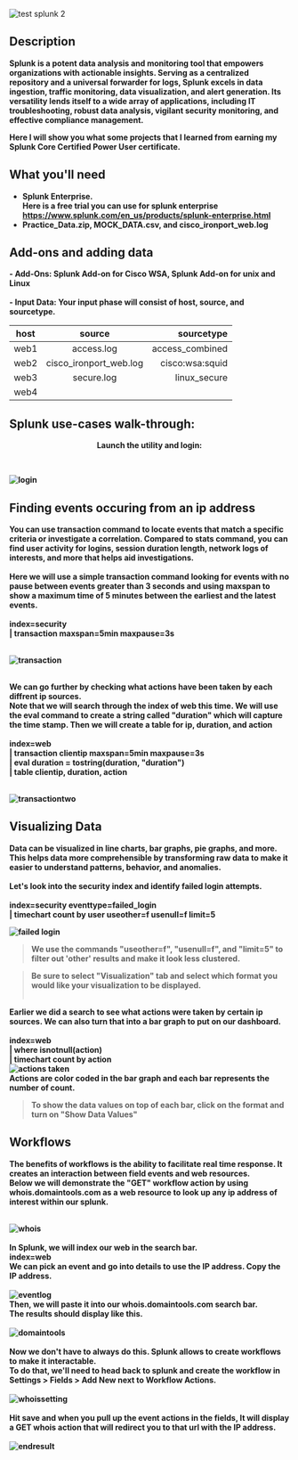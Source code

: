 
![test splunk 2](https://github.com/Lynnk1/images-in-readme/assets/89667260/677ac60f-7550-4338-8a41-c9124dae5006)
<h2>Description</h2>

<b>Splunk is a potent data analysis and monitoring tool that empowers organizations with actionable insights. Serving as a centralized repository and a universal forwarder for logs, Splunk excels in data ingestion, traffic monitoring, data visualization, and alert generation. Its versatility lends itself to a wide array of applications, including IT troubleshooting, robust data analysis, vigilant security monitoring, and effective compliance management. </b>
<br>

<b> Here I will show you what some projects that I learned from earning my Splunk Core Certified Power User certificate.

<h2>What you'll need </h2>

- <b>Splunk Enterprise.
<br/>Here is a free trial you can use for splunk enterprise https://www.splunk.com/en_us/products/splunk-enterprise.html
- <b>Practice_Data.zip, MOCK_DATA.csv, and cisco_ironport_web.log<br/>
<h2>Add-ons and adding data</h2>
- <b>Add-Ons:</b>
Splunk Add-on for Cisco WSA, Splunk Add-on for unix and Linux
<br/> <br/>
- <b>Input Data:</b> 
Your input phase will consist of host, source, and sourcetype.

| host      | source        | sourcetype |
| ----------|:-------------:| ------------:|
| web1      | access.log    | access_combined |
| web2      | cisco_ironport_web.log | cisco:wsa:squid |
| web3      | secure.log    | linux_secure  |
| web4 

<h2>Splunk use-cases walk-through:</h2>

<p align="center">
Launch the utility and login:</p>
<br/>

![login](https://github.com/Lynnk1/images-in-readme/assets/89667260/a6a43c0d-907b-4461-8fef-3a0b70a20728)

<h2> Finding events occuring from an ip address </h2>
<b> You can use transaction command to locate events that match a specific criteria or investigate a correlation.</b>
<b> Compared to stats command, you can find user activity for logins, session duration length, network logs of interests, and more that helps aid investigations.</b>
<br/> <br/>
Here we will use a simple transaction command looking for events with no pause between events greater than 3 seconds and using maxspan to show a maximum time of 5 minutes between the earliest and the latest events.
<br/> <br/>
 index=security 
<br/>
| transaction maxspan=5min maxpause=3s 
<br>
<br/>

![transaction](https://github.com/Lynnk1/images-in-readme/assets/89667260/e4eeb329-782d-4c34-8626-8dbbf2274a08)

<br/>
We can go further by checking what actions have been taken by each diffrent ip sources.
<br/>
Note that we will search through the index of web this time. We will use the eval command to create a string called "duration" which will capture the time stamp. Then we will create a table for ip, duration, and action
<br/>
<br/>
index=web
<br/>
| transaction clientip maxspan=5min maxpause=3s
<br/>
| eval duration = tostring(duration, "duration")
<br/>
| table clientip, duration, action
<br>
<br/>

![transactiontwo](https://github.com/Lynnk1/images-in-readme/assets/89667260/c0818c87-6701-4c0c-ae6c-0eb0629241cc)
<br/>
<h2> Visualizing Data </h2>
<h>Data can be visualized in line charts, bar graphs, pie graphs, and more.</h>
<h>This helps data more comprehensible by transforming raw data to make it easier to understand patterns, behavior, and anomalies.</h>
<br> </br>
Let's look into the security index and identify failed login attempts.
<br> </br>
index=security eventtype=failed_login
</br>
| timechart count by user useother=f usenull=f limit=5
</br>

![failed login](https://github.com/Lynnk1/images-in-readme/assets/89667260/73403094-26a0-471b-a834-d229b3fbef97)
> We use the commands "useother=f", "usenull=f", and "limit=5" to filter out 'other' results and make it look less clustered.

> Be sure to select "Visualization" tab and select which format you would like your visualization to be displayed.
<br> </br>

Earlier we did a search to see what actions were taken by certain ip sources. We can also turn that into a bar graph to put on our dashboard.
<br> </br>
index=web
</br>
| where isnotnull(action)
</br>
| timechart count by action
</br>
![actions taken](https://github.com/Lynnk1/images-in-readme/assets/89667260/761a4155-4b6a-466a-a1aa-d047f7c7a593)
</br>
Actions are color coded in the bar graph and each bar represents the number of count.
> To show the data values on top of each bar, click on the format and turn on "Show Data Values"
<b></br>
<h2> Workflows </h2>
<b>The benefits of workflows is the ability to facilitate real time response. It creates an interaction between field events and web resources.</b>
<br>
<b>Below we will demonstrate the "GET" workflow action by using whois.domaintools.com as a web resource to look up any ip address of interest within our splunk.</b>
<br>
</br>

![whois](https://github.com/Lynnk1/images-in-readme/assets/89667260/1ee3dca9-a6e2-4736-9f1f-531f2bad09e6)
<br>
<br>
In Splunk, we will index our web in the search bar.
</br>
index=web
<br>
We can pick an event and go into details to use the IP address. Copy the IP address.
</br>
<br>
![eventlog](https://github.com/Lynnk1/images-in-readme/assets/89667260/214aeb7c-8a05-4a73-b55d-66714e2553c2)
<br>
Then, we will paste it into our whois.domaintools.com search bar. 
</br>
The results should display like this.
<br>
<br>
![domaintools](https://github.com/Lynnk1/images-in-readme/assets/89667260/2d0f87b3-89e5-4d53-a65a-69c3d90e4d71)
</br>
<br>
Now we don't have to always do this. Splunk allows to create workflows to make it interactable.
</br>
To do that, we'll need to head back to splunk and create the workflow in Settings > Fields > Add New next to Workflow Actions.
</br>
<br>
![whoissetting](https://github.com/Lynnk1/images-in-readme/assets/89667260/983dafa2-ea1f-4f1a-a14a-6861d98b1a5d)
</br>
<br>
Hit save and when you pull up the event actions in the fields, It will display a GET whois action that will redirect you to that url with the IP address.
</br>
<br>
![endresult](https://github.com/Lynnk1/images-in-readme/assets/89667260/eb2c3b9e-bbd7-4f92-984d-296c5a42d7bf)




